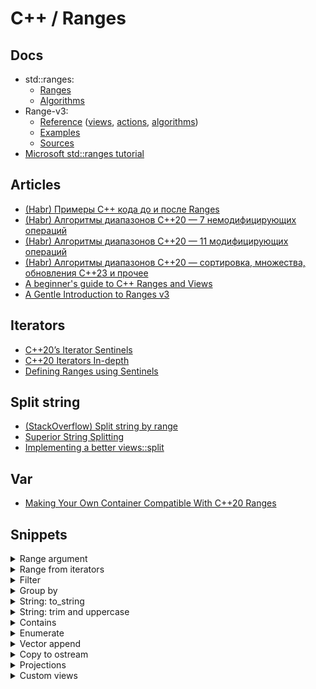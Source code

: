 # C++ / Ranges

## Docs
* std::ranges:
  * [Ranges](https://en.cppreference.com/w/cpp/ranges)
  * [Algorithms](https://en.cppreference.com/w/cpp/algorithm/ranges)
* Range-v3:
  * [Reference](https://ericniebler.github.io/range-v3/)
    ([views](https://ericniebler.github.io/range-v3/index.html#autotoc_md23),
    [actions](https://ericniebler.github.io/range-v3/index.html#autotoc_md25),
    [algorithms](https://ericniebler.github.io/range-v3/group__group-algorithms.html))
  * [Examples](https://ericniebler.github.io/range-v3/md_examples.html)
  * [Sources](https://github.com/ericniebler/range-v3/tree/master/include/range/v3)
* [Microsoft std::ranges tutorial](https://learn.microsoft.com/en-us/cpp/standard-library/ranges)

## Articles
* [(Habr) Примеры C++ кода до и после Ranges](https://habr.com/ru/companies/otus/articles/456452/)
* [(Habr) Алгоритмы диапазонов C++20 — 7 немодифицирующих операций](https://habr.com/ru/companies/skillfactory/articles/706458/)
* [(Habr) Алгоритмы диапазонов C++20 — 11 модифицирующих операций](https://habr.com/ru/companies/skillfactory/articles/707948/)
* [(Habr) Алгоритмы диапазонов C++20 — сортировка, множества, обновления C++23 и прочее](https://habr.com/ru/companies/skillfactory/articles/707946/)
* [A beginner's guide to C++ Ranges and Views](https://hannes.hauswedell.net/post/2019/11/30/range_intro/)
* [A Gentle Introduction to Ranges v3](https://www.daixtrose.de/talks/gentle-intro-to-ranges/talk/A%20Gentle%20Introduction%20to%20Ranges%20v3.pdf)

## Iterators
* [C++20’s Iterator Sentinels](https://www.foonathan.net/2020/03/iterator-sentinel/)
* [C++20 Iterators In-depth](https://hitchcock.codes/blog/cpp-iterators-in-depth)
* [Defining Ranges using Sentinels](https://www.studyplan.dev/pro-cpp/ranges-sentinels)

## Split string
* [(StackOverflow) Split string by range](https://stackoverflow.com/questions/48402558/how-to-split-a-stdstring-into-a-range-v3-of-stdstring-views)
* [Superior String Splitting](https://www.open-std.org/jtc1/sc22/wg21/docs/papers/2021/p2210r2.html)
* [Implementing a better views::split](https://brevzin.github.io/c++/2020/07/06/split-view/)

## Var
* [Making Your Own Container Compatible With C++20 Ranges](https://www.reedbeta.com/blog/ranges-compatible-containers/)

## Snippets

<details>
<summary>Range argument</summary>

```cpp
#include <range/v3/all.hpp>

void func(const auto& r);
void func(auto&& r);

void func_with_concept(const ranges::range auto& r);
void func_with_concept(ranges::range auto&& r);
```
</details>

<details>
<summary>Range from iterators</summary>

```cpp
#include <vector>
#include <range/v3/all.hpp>

std::vector<int> v{1, 2, 3};

auto rng = ranges::subrange(v.begin() + 1, v.end());
```
</details>

<details>
<summary>Filter</summary>

```cpp
#include <vector>
#include <range/v3/all.hpp>

std::vector<int> v{1, 2, 3, 4, 5, 6};

auto is_even = [](int i) { return i % 2 == 0; };

auto even_numbers = v | ranges::views::filter(is_even);
auto odd_numbers = v | ranges::views::remove_if(is_even);
```
</details>

<details>
<summary>Group by</summary>

```cpp
#include <iostream>
#include <vector>
#include <range/v3/all.hpp>

struct Person
{
    std::string firstname;
    std::string surname;
    int year;
};

std::ostream& operator<<(std::ostream& os, const Person& person)
{
    os << person.surname << ", " << person.firstname << " was born in " << person.year;
    return os;
}

int main()
{
    std::vector<Person> people
    {
        {"Melania", "Trump", 1970},
        {"Jared", "Kushner", 1981},
        {"Donald", "Trump", 1946},
        {"Ivana", "Trump", 1949},
    };

    ranges::sort(people, {}, &Person::surname);

    auto surname_is_equal = [](const auto& p1, const auto& p2) { return p1.surname == p2.surname; };
    auto groups = people | ranges::view::chunk_by(surname_is_equal);

    for (const auto& group : groups)
    {
        std::cout << "-------" << std::endl;
        ranges::copy(group, ranges::ostream_iterator<Person>(std::cout, "\n"));
    }
}
```
</details>

<details>
<summary>String: to_string</summary>

```cpp
#include <string>
#include <vector>
#include <range/v3/all.hpp>

std::vector<int> v{1, 2, 3};

auto rng = v | ranges::views::transform([](int i) { return std::to_string(i); });
```
</details>

<details>
<summary>String: trim and uppercase</summary>

```cpp
#include <iomanip>
#include <iostream>
#include <range/v3/all.hpp>

int main()
{
    const std::string text{"    Hello World "};

    auto res = text | ranges::views::reverse
                    | ranges::views::drop_while(::isspace)
                    | ranges::views::reverse
                    | ranges::views::drop_while(::isspace)
                    | ranges::views::transform(::toupper)
                    | ranges::to<std::string>();

    std::cout << std::quoted(text) << std::endl;
    std::cout << std::quoted(res) << std::endl;
}
```
</details>

<details>
<summary>Contains</summary>

```cpp
#include <iostream>
#include <vector>
#include <range/v3/all.hpp>

std::vector<int> v{1, 2, 3};

std::cout << std::boolalpha;

std::cout << ranges::contains(v, 2) << std::endl;
std::cout << ranges::contains(v, 999) << std::endl;
```
</details>

<details>
<summary>Enumerate</summary>

```cpp
#include <iostream>
#include <vector>
#include <range/v3/all.hpp>

std::vector<std::string> v{"A", "B", "C"};

for (const auto& [index, value] : ranges::views::enumerate(v))
    std::cout << index << ": " << value << std::endl;
```
</details>

<details>
<summary>Vector append</summary>

```cpp
#include <vector>
#include <range/v3/all.hpp>

std::vector<int> v1{1, 2, 3};
std::vector<int> v2{4, -5, 6};

v1 |= ranges::actions::push_back(v2);
v1 |= ranges::actions::push_back(v2 | ranges::views::remove_if([](int i) { return i < 0; }));
```
</details>

<details>
<summary>Copy to ostream</summary>

```cpp
#include <iostream>
#include <vector>
#include <range/v3/all.hpp>

std::vector<int> v{1, 2, 3};

// 1
std::cout << ranges::views::all(v);

// 2
ranges::copy(v, ranges::ostream_iterator<int>(std::cout, "\n"));

// 3
using T = ranges::range_value_t<decltype(v)>;
ranges::copy(v, ranges::ostream_iterator<T>(std::cout, "\n"));
```
</details>

<details>
<summary>Projections</summary>

```cpp
#include <iostream>
#include <vector>
#include <range/v3/all.hpp>

struct S
{
    std::string name;    
    double a = 0.0;
    double b = 0.0;

    double area() const { return a * b; }
};

int main()
{
    std::vector<S> v
    {
        {"bbb", 1.0, 2.0},
        {"aaa", 11.0, 220.0},
        {"ccc", 12.0, 22.0}
    };

    // member
    ranges::sort(v, {}, &S::name);

    // member function
    ranges::sort(v, {}, &S::area);

    // lambda
    ranges::sort(v, {}, [](const auto& s) { return s.a; });

    ranges::for_each(v, [](const auto& s) { std::cout << s.name << std::endl; });
}
```

```cpp
#include <string>
#include <vector>
#include <range/v3/all.hpp>

std::vector<std::string> strings{"aaa", "bbbbb", "c"};

// If the range is empty, the behavior is undefined
auto max_len = ranges::max(strings, {}, &std::string::length).length();
```
</details>

<details>
<summary>Custom views</summary>

```cpp
#include <format>
#include <iostream>
#include <vector>
#include <range/v3/all.hpp>

struct Person
{
    std::string firstname;
    std::string surname;
    int year;

    std::string to_str() const
    {
        return std::format("{} {} was born in {}", surname, firstname, year);
    };
};

auto people_to_str_view()
{
    auto in_quotes = [](const std::string& s) { return std::format("\"{}\"", s); };
    return ranges::views::transform(&Person::to_str) | ranges::views::transform(in_quotes);
}

template <typename Proj>
auto people_to_str_with_tag_view(Proj&& proj)
{
    auto to_str_with_tag = [&proj](const Person& person)
    {
        auto tag = std::invoke(proj, person);
        return std::format("[{}] {}", tag, person.to_str());
    };
    return ranges::views::transform(to_str_with_tag);
}

int main()
{
    std::vector<Person> people
    {
        {"Jared", "Kushner", 1981},
        {"Donald", "Trump", 1946},
        {"Melania", "Trump", 1970},
        {"Ivana", "Trump", 1949},
    };

    for (auto&& x : people | people_to_str_view())
        std::cout << x << std::endl;

    std::cout << std::endl;

    for (auto&& x : people | people_to_str_with_tag_view(&Person::surname))
        std::cout << x << std::endl;

    std::cout << std::endl;

    for (auto&& x : people | people_to_str_with_tag_view(&Person::year))
        std::cout << x << std::endl;
}
```
</details>
